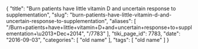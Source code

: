 {
    "title": "Burn patients have little vitamin D and uncertain response to supplementation",
    "slug": "burn-patients-have-little-vitamin-d-and-uncertain-response-to-supplementation",
    "aliases": [
        "/Burn+patients+have+little+vitamin+D+and+uncertain+response+to+supplementation+\u2013+Dec+2014",
        "/7783"
    ],
    "tiki_page_id": 7783,
    "date": "2016-09-03",
    "categories": [
        "old name"
    ],
    "tags": [
        "old name"
    ]
}